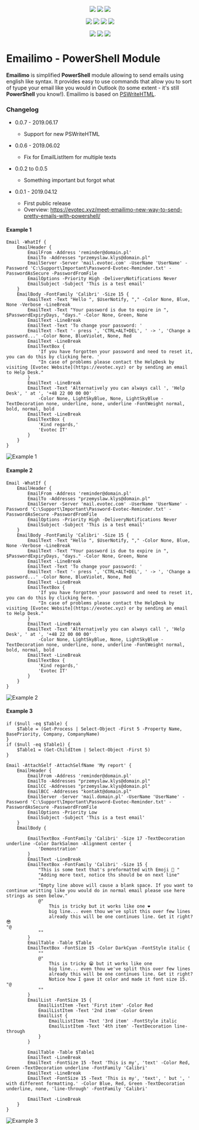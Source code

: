 <p align="center">
  <a href="https://www.powershellgallery.com/packages/Emailimo"><img src="https://img.shields.io/powershellgallery/v/Emailimo.svg"></a>
  <a href="https://www.powershellgallery.com/packages/Emailimo"><img src="https://img.shields.io/powershellgallery/vpre/Emailimo.svg?label=powershell%20gallery%20preview&colorB=yellow"></a>
  <a href="https://github.com/EvotecIT/Emailimo"><img src="https://img.shields.io/github/license/EvotecIT/Emailimo.svg"></a>
</p>

<p align="center">
  <a href="https://www.powershellgallery.com/packages/Emailimo"><img src="https://img.shields.io/powershellgallery/p/Emailimo.svg"></a>
  <a href="https://github.com/EvotecIT/Emailimo"><img src="https://img.shields.io/github/languages/top/evotecit/Emailimo.svg"></a>
  <a href="https://github.com/EvotecIT/Emailimo"><img src="https://img.shields.io/github/languages/code-size/evotecit/Emailimo.svg"></a>
  <a href="https://github.com/EvotecIT/Emailimo"><img src="https://img.shields.io/powershellgallery/dt/Emailimo.svg"></a>
</p>

<p align="center">
  <a href="https://twitter.com/PrzemyslawKlys"><img src="https://img.shields.io/twitter/follow/PrzemyslawKlys.svg?label=Twitter%20%40PrzemyslawKlys&style=social"></a>
  <a href="https://evotec.xyz/hub"><img src="https://img.shields.io/badge/Blog-evotec.xyz-2A6496.svg"></a>
  <a href="https://www.linkedin.com/in/pklys"><img src="https://img.shields.io/badge/LinkedIn-pklys-0077B5.svg?logo=LinkedIn"></a>
</p>

# Emailimo - PowerShell Module

**Emailimo** is simplified **PowerShell** module allowing to send emails using english like syntax. It provides easy to use commands that allow you to sort of tyupe your email like you would in Outlook (to some extent - it's still **PowerShell** you know!). Emailimo is based on [PSWriteHTML](https://github.com/EvotecIT/PSWriteHTML).

### Changelog

- 0.0.7 - 2019.06.17
  - Support for new PSWriteHTML

- 0.0.6 - 2019.06.02
  - Fix for EmailListItem for multiple texts

- 0.0.2 to 0.0.5
  - Something important but forgot what

- 0.0.1 - 2019.04.12
  - First public release
  - Overview: https://evotec.xyz/meet-emailimo-new-way-to-send-pretty-emails-with-powershell/


#### Example 1

```
Email -WhatIf {
    EmailHeader {
        EmailFrom -Address 'reminder@domain.pl'
        EmailTo -Addresses "przemyslaw.klys@domain.pl"
        EmailServer -Server 'mail.evotec.com' -UserName 'UserName' -Password 'C:\Support\Important\Password-Evotec-Reminder.txt' -PasswordAsSecure -PasswordFromFile
        EmailOptions -Priority High -DeliveryNotifications Never
        EmailSubject -Subject 'This is a test email'
    }
    EmailBody -FontFamily 'Calibri' -Size 15 {
        EmailText -Text "Hello ", $UserNotify, "," -Color None, Blue, None -Verbose -LineBreak
        EmailText -Text "Your password is due to expire in ", $PasswordExpiryDays, "days." -Color None, Green, None
        EmailText -LineBreak
        EmailText -Text 'To change your password: '
        EmailText -Text '- press ', 'CTRL+ALT+DEL', ' -> ', 'Change a password...' -Color None, BlueViolet, None, Red
        EmailText -LineBreak
        EmailTextBox {
            'If you have forgotten your password and need to reset it, you can do this by clicking here. '
            "In case of problems please contact the HelpDesk by visiting [Evotec Website](https://evotec.xyz) or by sending an email to Help Desk."
        }
        EmailText -LineBreak
        EmailText -Text 'Alternatively you can always call ', 'Help Desk', ' at ', '+48 22 00 00 00' `
            -Color None, LightSkyBlue, None, LightSkyBlue -TextDecoration none, underline, none, underline -FontWeight normal, bold, normal, bold
        EmailText -LineBreak
        EmailTextBox {
            'Kind regards,'
            'Evotec IT'
        }
    }
}
```

![Example 1](https://evotec.xyz/wp-content/uploads/2019/04/img_5cafac409c12b.png)


#### Example 2

```
Email -WhatIf {
    EmailHeader {
        EmailFrom -Address 'reminder@domain.pl'
        EmailTo -Addresses "przemyslaw.klys@domain.pl"
        EmailServer -Server 'mail.evotec.com' -UserName 'UserName' -Password 'C:\Support\Important\Password-Evotec-Reminder.txt' -PasswordAsSecure -PasswordFromFile
        EmailOptions -Priority High -DeliveryNotifications Never
        EmailSubject -Subject 'This is a test email'
    }
    EmailBody -FontFamily 'Calibri' -Size 15 {
        EmailText -Text "Hello ", $UserNotify, "," -Color None, Blue, None -Verbose -LineBreak
        EmailText -Text "Your password is due to expire in ", $PasswordExpiryDays, "days." -Color None, Green, None
        EmailText -LineBreak
        EmailText -Text 'To change your password: '
        EmailText -Text '- press ', 'CTRL+ALT+DEL', ' -> ', 'Change a password...' -Color None, BlueViolet, None, Red
        EmailText -LineBreak
        EmailTextBox {
            'If you have forgotten your password and need to reset it, you can do this by clicking here. '
            "In case of problems please contact the HelpDesk by visiting [Evotec Website](https://evotec.xyz) or by sending an email to Help Desk."
        }
        EmailText -LineBreak
        EmailText -Text 'Alternatively you can always call ', 'Help Desk', ' at ', '+48 22 00 00 00' `
            -Color None, LightSkyBlue, None, LightSkyBlue -TextDecoration none, underline, none, underline -FontWeight normal, bold, normal, bold
        EmailText -LineBreak
        EmailTextBox {
            'Kind regards,'
            'Evotec IT'
        }
    }
}
```

![Example 2](https://evotec.xyz/wp-content/uploads/2019/04/img_5cafaf30eaed5.png)

#### Example 3

```
if ($null -eq $Table) {
    $Table = (Get-Process | Select-Object -First 5 -Property Name, BasePriority, Company, CompanyName)
}
if ($null -eq $Table1) {
    $Table1 = (Get-ChildItem | Select-Object -First 5)
}

Email -AttachSelf -AttachSelfName 'My report' {
    EmailHeader {
        EmailFrom -Address 'reminder@domain.pl'
        EmailTo -Addresses "przemyslaw.klys@domain.pl"
        EmailCC -Addresses "przemyslaw.klys@domain.pl"
        EmailBCC -Addresses "kontakt@domain.pl"
        EmailServer -Server 'mail.domain.pl' -UserName 'UserName' -Password 'C:\Support\Important\Password-Evotec-Reminder.txt' -PasswordAsSecure -PasswordFromFile
        EmailOptions -Priority Low
        EmailSubject -Subject 'This is a test email'
    }
    EmailBody {

        EmailTextBox -FontFamily 'Calibri' -Size 17 -TextDecoration underline -Color DarkSalmon -Alignment center {
            'Demonstration'
        }
        EmailText -LineBreak
        EmailTextBox -FontFamily 'Calibri' -Size 15 {
            "This is some text that's preformatted with Emoji 🤷 ‍️"
            "Adding more text, notice ths should be on next line"
            ""
            "Empty line above will cause a blank space. If you want to continue writting like you would do in normal email please use here strings as seen below."
            @"
                This is tricky but it works like one ❤
                big line... even thou we've split this over few lines
                already this will be one continues line. Get it right? 😎
"@
            ""
        }
        EmailTable -Table $Table
        EmailTextBox -FontSize 15 -Color DarkCyan -FontStyle italic {
            ""
            @"
                This is tricky 😁 but it works like one
                big line... even thou we've split this over few lines
                already this will be one continues line. Get it right?
                Notice how I gave it color and made it font size 15.
"@
            ""
        }
        EmailList -FontSize 15 {
            EmailListItem -Text 'First item' -Color Red
            EmailListItem -Text '2nd item' -Color Green
            EmailList {
                EmailListItem -Text '3rd item' -FontStyle italic
                EmailListItem -Text '4th item' -TextDecoration line-through
            }
        }

        EmailTable -Table $Table1
        EmailText -LineBreak
        EmailText -FontSize 15 -Text 'This is my', 'text' -Color Red, Green -TextDecoration underline -FontFamily 'Calibri'
        EmailText -LineBreak
        EmailText -FontSize 15 -Text 'This is my', 'text', ' but ', ' with different formatting.' -Color Blue, Red, Green -TextDecoration underline, none, 'line-through' -FontFamily 'Calibri'

        EmailText -LineBreak
    }
}
```

![Example 3](https://evotec.xyz/wp-content/uploads/2019/04/img_5cafbfe051735.png)